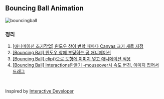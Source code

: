 ## Bouncing Ball Animation

![bouncingball](https://user-images.githubusercontent.com/52592748/107151775-bb6efc80-69a7-11eb-9509-6bdc14b59b99.gif)

### 정리
1. [[애니메이션 초기작업] 윈도우 창이 변할 때마다 Canvas 크기 새로 지정](https://joey-ful.github.io/canvas/initial-setting/)
2. [[Bouncing Ball] 윈도우 창에 부딪히는 공 애니메이션](https://joey-ful.github.io/canvas/bouncing-ball-bounce-window/)
3. [[Bouncing Ball] clip()으로 도형에 이미지 넣고 애니메이션 적용](https://joey-ful.github.io/canvas/bouncing-ball-clip/)
4. [[Bouncing Ball] Interactions만들기 -mouseover시 속도 변경, 이미지 집어서 드래그](https://joey-ful.github.io/canvas/bouncing-ball-interaction/)


<br>

Inspired by [Interactive Developer](https://www.youtube.com/watch?v=sLCiI6d5vTM&t=168s)
